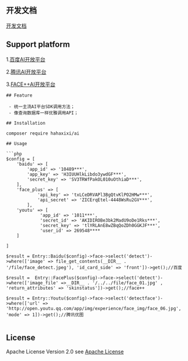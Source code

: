 ## 开发文档
 [开发文档](http://blog.hahaxixi.cc/2017/12/27/AI-API/)
## Support platform

 1.[百度AI开放平台](http://ai.baidu.com)

 2.[腾讯AI开放平台](https://open.youtu.qq.com)

 3.[FACE++AI开放平台](https://www.faceplusplus.com.cn)

```
## Feature

 - 统一主流AI平台SDK调用方法；
 - 像查询数据库一样优雅调用API；

## Installation

composer require hahaxixi/ai

## Usage

```php
$config = [
    'baidu' => [
        'app_id' => '10489***',
        'app_key' => 'H3IUUHlkLibdo3ywdGF***',
        'secret_key' => 'SV3TRWfPakOL010uOthiaD***',
    ],
    'face_plus' => [
            'api_key' => 'txLCeDRVAPl3BgQtvKlPO2HMw***',
            'api_secret' => 'ZICErqEtel-4448WsRu2GV***',
        ],
    'youtu' => [
             'app_id' => '1011***',
             'secret_id' => 'AKIDIROBe3bk2MadU9oDe1Rks***',
             'secret_key' => 'tlYRLAnE8wZBqQoZDh0GGKJF***',
             'user_id' => 269548****
    ]

]

$result = Entry::Baidu($config)->face->select('detect')->where(['image' => file_get_contents(__DIR__ . '/file/face_detect.jpeg'), 'id_card_side' => 'front'])->get();//百度

$result =  Entry::FacePlus($config)->face->select('detect')->where(['image_file' =>__DIR__ . '/../../file/face_01.jpg' , 'return_attributes' => 'skinstatus'])->get();//face++

$result = Entry::Youtu($config)->face->select('detectface')->where(['url' => 'http://open.youtu.qq.com/app/img/experience/face_img/face_06.jpg', 'mode' => 1])->get();//腾讯优图


```
## License

Apache License Version 2.0 see [Apache License](http://www.apache.org/licenses/LICENSE-2.0.html)
